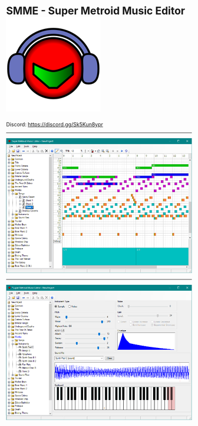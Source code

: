 # SMME - Super Metroid Music Editor ![SMME](SMME256.png)

Discord: https://discord.gg/Sk5Kun8ypr

---

![SMME](smme141.png)

---

![SMME](instrument141.png)